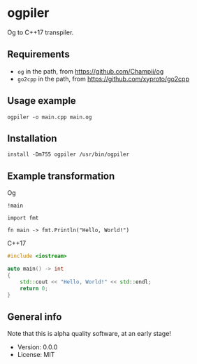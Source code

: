 # ogpiler

Og to C++17 transpiler.

## Requirements

* `og` in the path, from https://github.com/Champii/og
* `go2cpp` in the path, from https://github.com/xyproto/go2cpp

## Usage example

    ogpiler -o main.cpp main.og

## Installation

    install -Dm755 ogpiler /usr/bin/ogpiler

## Example transformation

Og
```
!main

import fmt

fn main -> fmt.Println("Hello, World!")
```

C++17
```cpp
#include <iostream>

auto main() -> int
{
    std::cout << "Hello, World!" << std::endl;
    return 0;
}

```

## General info

Note that this is alpha quality software, at an early stage!

* Version: 0.0.0
* License: MIT
